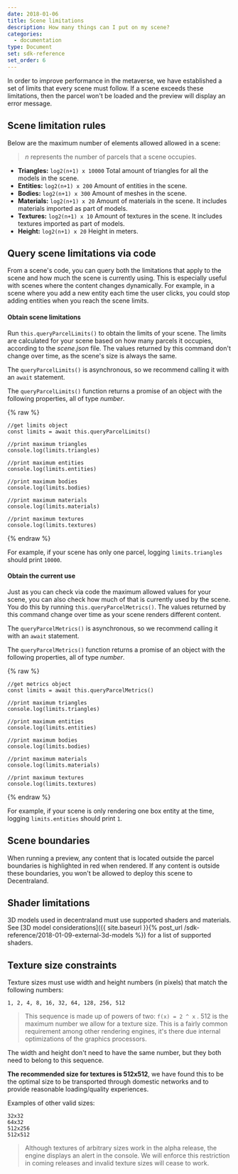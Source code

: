 ```yaml
---
date: 2018-01-06
title: Scene limitations
description: How many things can I put on my scene?
categories:
  - documentation
type: Document
set: sdk-reference
set_order: 6
---
```


In order to improve performance in the metaverse, we have established a set of limits that every scene must follow. If a
scene exceeds these limitations, then the parcel won't be loaded and the preview will display an error message.

## Scene limitation rules

Below are the maximum number of elements allowed allowed in a scene:

> _n_ represents the number of parcels that a scene occupies.

- **Triangles:** `log2(n+1) x 10000` Total amount of triangles for all the models in the scene.
- **Entities:** `log2(n+1) x 200` Amount of entities in the scene.
- **Bodies:** `log2(n+1) x 300` Amount of meshes in the scene.
- **Materials:** `log2(n+1) x 20` Amount of materials in the scene. It includes materials imported as part of models.
- **Textures:** `log2(n+1) x 10` Amount of textures in the scene. It includes textures imported as part of models.
- **Height:** `log2(n+1) x 20` Height in meters.

## Query scene limitations via code

From a scene's code, you can query both the limitations that apply to the scene and how much the scene is currently using. This is especially useful with scenes where the content changes dynamically. For example, in a scene where you add a new entity each time the user clicks, you could stop adding entities when you reach the scene limits.

#### Obtain scene limitations

Run `this.queryParcelLimits()` to obtain the limits of your scene. The limits are calculated for your scene based on how many parcels it occupies, according to the _scene.json_ file. The values returned by this command don't change over time, as the scene's size is always the same.

The `queryParcelLimits()` is asynchronous, so we recommend calling it with an `await` statement.

The `queryParcelLimits()` function returns a promise of an object with the following properties, all of type _number_.

{% raw %}

```tsx
//get limits object
const limits = await this.queryParcelLimits()

//print maximum triangles
console.log(limits.triangles)

//print maximum entities
console.log(limits.entities)

//print maximum bodies
console.log(limits.bodies)

//print maximum materials
console.log(limits.materials)

//print maximum textures
console.log(limits.textures)
```

{% endraw %}

For example, if your scene has only one parcel, logging `limits.triangles` should print `10000`.

#### Obtain the current use

Just as you can check via code the maximum allowed values for your scene, you can also check how much of that is currently used by the scene. You do this by running `this.queryParcelMetrics()`. The values returned by this command change over time as your scene renders different content.

The `queryParcelMetrics()` is asynchronous, so we recommend calling it with an `await` statement.

The `queryParcelMetrics()` function returns a promise of an object with the following properties, all of type _number_.

{% raw %}

```tsx
//get metrics object
const limits = await this.queryParcelMetrics()

//print maximum triangles
console.log(limits.triangles)

//print maximum entities
console.log(limits.entities)

//print maximum bodies
console.log(limits.bodies)

//print maximum materials
console.log(limits.materials)

//print maximum textures
console.log(limits.textures)
```

{% endraw %}

For example, if your scene is only rendering one box entity at the time, logging `limits.entities` should print `1`.

## Scene boundaries

When running a preview, any content that is located outside the parcel boundaries is highlighted in red when rendered. If any content is outside these boundaries, you won't be allowed to deploy this scene to Decentraland.

## Shader limitations

3D models used in decentraland must use supported shaders and materials. See [3D model considerations]({{ site.baseurl }}{% post_url /sdk-reference/2018-01-09-external-3d-models %}) for a list of supported shaders.

## Texture size constraints

Texture sizes must use width and height numbers (in pixels) that match the following numbers:

```
1, 2, 4, 8, 16, 32, 64, 128, 256, 512
```

> This sequence is made up of powers of two: `f(x) = 2 ^ x` . 512 is the maximum number we allow for a texture size. This is a fairly common requirement among other rendering engines, it's there due internal optimizations of the graphics processors.

The width and height don't need to have the same number, but they both need to belong to this sequence.

**The recommended size for textures is 512x512**, we have found this to be the optimal size to be transported through domestic networks and to provide reasonable loading/quality experiences.

Examples of other valid sizes:

```
32x32
64x32
512x256
512x512
```

> Although textures of arbitrary sizes work in the alpha release, the engine displays an alert in the console. We will enforce this restriction in coming releases and invalid texture sizes will cease to work.
